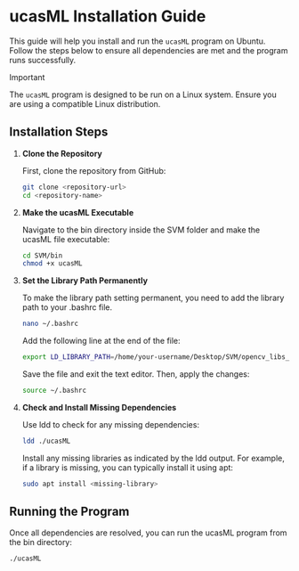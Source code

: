 # ucasML Installation Guide

This guide will help you install and run the `ucasML` program on Ubuntu. Follow the steps below to ensure all dependencies are met and the program runs successfully.


> [!IMPORTANT]  
> The `ucasML` program is designed to be run on a Linux system. Ensure you are using a compatible Linux distribution.



## Installation Steps

1. **Clone the Repository**

   First, clone the repository from GitHub:

   ```sh
   git clone <repository-url>
   cd <repository-name>
   ```
   
2. **Make the ucasML Executable**

   Navigate to the bin directory inside the SVM folder and make the ucasML file executable:

   ```sh
   cd SVM/bin
   chmod +x ucasML
   ```

3. **Set the Library Path Permanently**

   To make the library path setting permanent, you need to add the library path to your .bashrc file.

   ```sh
   nano ~/.bashrc
   ```

   Add the following line at the end of the file:

   ```sh
   export LD_LIBRARY_PATH=/home/your-username/Desktop/SVM/opencv_libs_ucasML:$LD_LIBRARY_PATH
   ```
   
   Save the file and exit the text editor. Then, apply the changes:

   
   ```sh
   source ~/.bashrc
   ```

4. **Check and Install Missing Dependencies**

   Use ldd to check for any missing dependencies:

   ```sh
   ldd ./ucasML
   ```
   Install any missing libraries as indicated by the ldd output. For example, if a library is missing, you can typically install it using apt:

   ```sh
   sudo apt install <missing-library>
   ```

## Running the Program

Once all dependencies are resolved, you can run the ucasML program from the bin directory:

   ```sh
   ./ucasML
   ```





